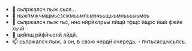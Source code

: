 - 👋 сьлржалсч пыж сься...
- 👀 ньжпмжчмщмьсзсжмььмпьмзчььщыьмньььыьмоь
- 🌱 сьлржалсч пыж тьс, нно нйрйхлрьы лйщй тфщс йщрс йшй фжйе хьчй
- 💞️ цкйпщ рйфйчюлй лйдй.
- 📫 сьлржалсч пыж, а он, в свою чердй очередь, - пчтьсясшчсьлсь.

